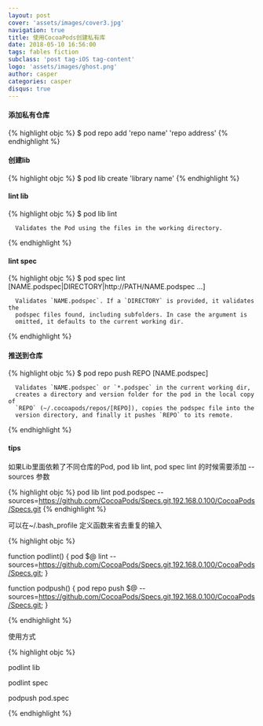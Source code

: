 ```yaml
---
layout: post
cover: 'assets/images/cover3.jpg'
navigation: true
title: 使用CocoaPods创建私有库
date: 2018-05-10 16:56:00
tags: fables fiction
subclass: 'post tag-iOS tag-content'
logo: 'assets/images/ghost.png'
author: casper
categories: casper
disqus: true
---
```



#### 添加私有仓库

{% highlight objc %}
$ pod repo add 'repo name' 'repo address'
{% endhighlight %}

#### 创建lib

{% highlight objc %}
$ pod lib create 'library name'
{% endhighlight %}

#### lint lib

{% highlight objc %}
$ pod lib lint

      Validates the Pod using the files in the working directory.
{% endhighlight %}

#### lint spec

{% highlight objc %}
$ pod spec lint [NAME.podspec|DIRECTORY|http://PATH/NAME.podspec ...]

      Validates `NAME.podspec`. If a `DIRECTORY` is provided, it validates the
      podspec files found, including subfolders. In case the argument is
      omitted, it defaults to the current working dir.
{% endhighlight %}

#### 推送到仓库

{% highlight objc %}
 $ pod repo push REPO [NAME.podspec]

      Validates `NAME.podspec` or `*.podspec` in the current working dir,
      creates a directory and version folder for the pod in the local copy of
      `REPO` (~/.cocoapods/repos/[REPO]), copies the podspec file into the
      version directory, and finally it pushes `REPO` to its remote.
{% endhighlight %}

#### tips

如果Lib里面依赖了不同仓库的Pod, pod lib lint, pod spec lint 的时候需要添加 --sources 参数

{% highlight objc %}
pod lib lint pod.podspec --sources=https://github.com/CocoaPods/Specs.git,192.168.0.100/CocoaPods/Specs.git
{% endhighlight %}

可以在~/.bash_profile 定义函数来省去重复的输入

{% highlight objc %}

function podlint() { pod $@ lint --sources=https://github.com/CocoaPods/Specs.git,192.168.0.100/CocoaPods/Specs.git; }

function podpush() { pod repo push $@ --sources=https://github.com/CocoaPods/Specs.git,192.168.0.100/CocoaPods/Specs.git; }

{% endhighlight %}

使用方式

{% highlight objc %}

podlint lib

podlint spec

podpush pod.spec

{% endhighlight %}


